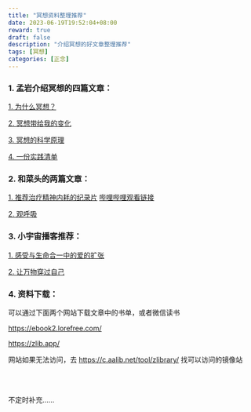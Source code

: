 ```yaml
---
title: "冥想资料整理推荐"
date: 2023-06-19T19:52:04+08:00
reward: true
draft: false
description: "介绍冥想的好文章整理推荐"
tags: [冥想]
categories: [正念]
---
```


<!--more-->

### 1. 孟岩介绍冥想的四篇文章：

[1. 为什么冥想？](https://mp.weixin.qq.com/s/R3en9JVbycwcR35obi7NnA)

[2. 冥想带给我的变化](https://mp.weixin.qq.com/s/T2Gg_IdPnxeB8e_Mmh32PA)

[3. 冥想的科学原理](https://mp.weixin.qq.com/s/CRNAmS1VvUfzyh486lL5lQ)

[4. 一份实践清单](https://mp.weixin.qq.com/s/YPznBndQh1ienQ_eiffT8w)

### 2. 和菜头的两篇文章：

[1. 推荐治疗精神内耗的纪录片](https://mp.weixin.qq.com/s/cwUezm48_frkysweZ1o1Ng)         [哔哩哔哩观看链接]( https://www.bilibili.com/video/BV1d84y1y7uv/?share_source=copy_web&vd_source=67a8f9346c244517dcaf3038d15238fb)

[2. 观呼吸](https://mp.weixin.qq.com/s/BCzoVjOD8eCBKEonLFKvPQ)

### 3. 小宇宙播客推荐：

[1. 感受与生命合一中的爱的扩张](https://www.xiaoyuzhoufm.com/episode/60d96ed325da4f997b8ba5c3)

[2. 让万物穿过自己](https://www.xiaoyuzhoufm.com/episode/61ee26c84675a08411f51570)

### 4. 资料下载：

可以通过下面两个网站下载文章中的书单，或者微信读书

https://ebook2.lorefree.com/

https://zlib.app/

网站如果无法访问，去 https://c.aalib.net/tool/zlibrary/ 找可以访问的镜像站

<br/>

<br/>

不定时补充……

